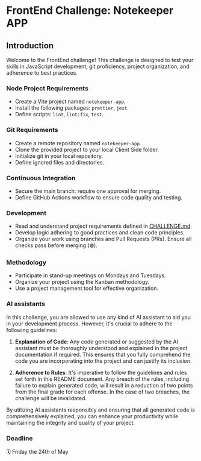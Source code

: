 # FrontEnd Challenge: Notekeeper APP

## Introduction

Welcome to the FrontEnd challenge! This challenge is designed to test your skills in JavaScript development, git proficiency, project organization, and adherence to best practices.

### Node Project Requirements

- Create a Vite project named `notekeeper-app`.
- Install the following packages: `prettier`, `jest`.
- Define scripts: `lint`, `lint:fix`, `test`.

### Git Requirements

- Create a remote repository named `notekeeper-app`.
- Clone the provided project to your local Client Side folder.
- Initialize git in your local repository.
- Define ignored files and directories.

### Continuous Integration

- Secure the main branch: require one approval for merging.
- Define GitHub Actions workflow to ensure code quality and testing.

### Development

- Read and understand project requirements defined in [CHALLENGE.md](/CHALLENGE.md).
- Develop logic adhering to good practices and clean code principles.
- Organize your work using branches and Pull Requests (PRs). Ensure all checks pass before merging (`🟢`).

### Methodology

- Participate in stand-up meetings on Mondays and Tuesdays.
- Organize your project using the Kanban methodology.
- Use a project management tool for effective organization.

### AI assistants

In this challenge, you are allowed to use any kind of AI assistant to aid you in your development process. However, it's crucial to adhere to the following guidelines:

1. **Explanation of Code**: Any code generated or suggested by the AI assistant must be thoroughly understood and explained in the project documentation if required. This ensures that you fully comprehend the code you are incorporating into the project and can justify its inclusion.

2. **Adherence to Rules**: It's imperative to follow the guidelines and rules set forth in this README document. Any breach of the rules, including failure to explain generated code, will result in a reduction of two points from the final grade for each offense. In the case of two breaches, the challenge will be invalidated.

By utilizing AI assistants responsibly and ensuring that all generated code is comprehensively explained, you can enhance your productivity while maintaining the integrity and quality of your project.

### Deadline

🗓️ Friday the 24th of May